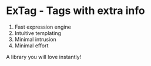 # ExTag - Tags with extra info

1. Fast expression engine
2. Intuitive templating
3. Minimal intrusion
4. Minimal effort

A library you will love instantly!